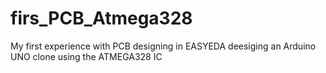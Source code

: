 # firs_PCB_Atmega328
My first experience with PCB designing in EASYEDA deesiging an Arduino UNO clone using the ATMEGA328 IC
